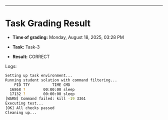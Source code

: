 
---
# Task Grading Result

- **Time of grading:** Monday, August 18, 2025, 03:28 PM

- **Task:** Task-3

- **Result:** CORRECT


Logs:
```bash
Setting up task environment...
Running student solution with command filtering...
    PID TTY          TIME CMD
  16868 ?        00:00:00 sleep
  17132 ?        00:00:00 sleep
[WARN] Command failed: kill -19 3361
Executing test...
[OK] All checks passed
Cleaning up...
```
